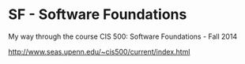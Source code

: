 SF - Software Foundations
==

My way through the course CIS 500: Software Foundations - Fall 2014

http://www.seas.upenn.edu/~cis500/current/index.html

